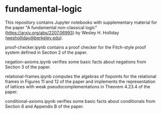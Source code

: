 # fundamental-logic

This repository contains Jupyter notebooks with supplementary material for the paper "A fundamental non-classical logic" (https://arxiv.org/abs/2207.06993) by Wesley H. Holliday (wesholliday@berkeley.edu).

proof-checker.ipynb contains a proof checker for the Fitch-style proof system defined in Section 2 of the paper.

negation-axioms.ipynb verifies some basic facts about negations from Section 3 of the paper.

relational-frames.ipynb computes the algebras of fixpoints for the relational frames in Figures 11 and 12 of the paper and implements the representation of lattices with weak pseudocomplementations in Theorem 4.23.4 of the paper.

conditional-axioms.ipynb verifies some basic facts about conditionals from Section 6 and Appendix B of the paper.
